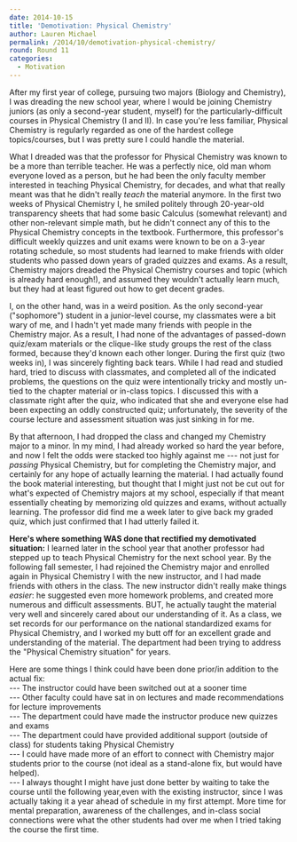 ```yaml
---
date: 2014-10-15
title: 'Demotivation: Physical Chemistry'
author: Lauren Michael
permalink: /2014/10/demotivation-physical-chemistry/
round: Round 11
categories:
  - Motivation
---
```

After my first year of college, pursuing two majors (Biology and Chemistry), I was dreading the new school year, where I would be joining Chemistry juniors (as only a second-year student, myself) for the particularly-difficult courses in Physical Chemistry (I and II). In case you're less familiar, Physical Chemistry is regularly regarded as one of the hardest college topics/courses, but I was pretty sure I could handle the material. 

What I dreaded was that the professor for Physical Chemistry was known to be a more than terrible teacher. He was a perfectly nice, old man whom everyone loved as a person, but he had been the only faculty member interested in teaching Physical Chemistry, for decades, and what that really meant was that he didn't really *teach* the material anymore. In the first two weeks of Physical Chemistry I, he smiled politely through 20-year-old transparency sheets that had some basic Calculus (somewhat relevant) and other non-relevant simple math, but he didn't connect any of this to the Physical Chemistry concepts in the textbook. Furthermore, this professor's difficult weekly quizzes and unit exams were known to be on a 3-year rotating schedule, so most students had learned to make friends with older students who passed down years of graded quizzes and exams. As a result, Chemistry majors dreaded the Physical Chemistry courses and topic (which is already hard enough!), and assumed they wouldn't actually learn much, but they had at least figured out how to get decent grades.

I, on the other hand, was in a weird position. As the only second-year ("sophomore") student in a junior-level course, my classmates were a bit wary of me, and I hadn't yet made many friends with people in the Chemistry major. As a result, I had none of the advantages of passed-down quiz/exam materials or the clique-like study groups the rest of the class formed, because they'd known each other longer. During the first quiz (two weeks in), I was sincerely fighting back tears. While I had read and studied hard, tried to discuss with classmates, and completed all of the indicated problems, the questions on the quiz were intentionally tricky and mostly un-tied to the chapter material or in-class topics. I discussed this with a classmate right after the quiz, who indicated that she and everyone else had been expecting an oddly constructed quiz; unfortunately, the severity of the course lecture and assessment situation was just sinking in for me.

By that afternoon, I had dropped the class and changed my Chemistry major to a minor. In my mind, I had already worked so hard the year before, and now I felt the odds were stacked too highly against me --- not just for *passing* Physical Chemistry, but for completing the Chemistry major, and certainly for any hope of actually learning the material. I had actually found the book material interesting, but thought that I might just not be cut out for what's expected of Chemistry majors at my school, especially if that meant essentially cheating by memorizing old quizzes and exams, without actually learning. The professor did find me a week later to give back my graded quiz, which just confirmed that I had utterly failed it. 

**Here's where something WAS done that rectified my demotivated situation:** I learned later in the school year that another professor had stepped up to teach Physical Chemistry for the next school year. By the following fall semester, I had rejoined the Chemistry major and enrolled again in Physical Chemistry I with the new instructor, and I had made friends with others in the class. The new instructor didn't really make things *easier*: he suggested even more homework problems, and created more numerous and difficult assessments. BUT, he actually taught the material very well and sincerely cared about our understanding of it. As a class, we set records for our performance on the national standardized exams for Physical Chemistry, and I worked my butt off for an excellent grade and understanding of the material. The department had been trying to address the "Physical Chemistry situation" for years.

Here are some things I think could have been done prior/in addition to the actual fix:  
--- The instructor could have been switched out at a sooner time  
--- Other faculty could have sat in on lectures and made recommendations for lecture improvements  
--- The department could have made the instructor produce new quizzes and exams  
--- The department could have provided additional support (outside of class) for students taking Physical Chemistry  
--- I could have made more of an effort to connect with Chemistry major students prior to the course (not ideal as a stand-alone fix, but would have helped).  
--- I always thought I might have just done better by waiting to take the course until the following year,even with the existing instructor, since I was actually taking it a year ahead of schedule in my first attempt. More time for mental preparation, awareness of the challenges, and in-class social connections were what the other students had over me when I tried taking the course the first time.
